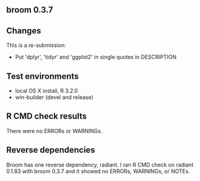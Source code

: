 broom 0.3.7
-----------

## Changes

This is a re-submission:

* Put 'dplyr', 'tidyr' and 'ggplot2' in single quotes in DESCRIPTION

## Test environments
* local OS X install, R 3.2.0
* win-builder (devel and release)

## R CMD check results
There were no ERRORs or WARNINGs.

## Reverse dependencies
Broom has one reverse dependency, radiant. I ran R CMD check on radiant 0.1.83 with broom 0.3.7 and it showed no ERRORs, WARNINGs, or NOTEs.
